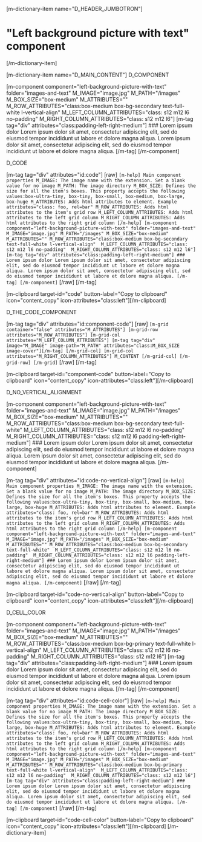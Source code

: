 [m-dictionary-item name="D_HEADER_JUMBOTRON"]
  # "Left background picture with text" component
[/m-dictionary-item]

[m-dictionary-item name="D_MAIN_CONTENT"]
  D_COMPONENT

  [m-component component="left-background-picture-with-text" folder="images-and-text" M_IMAGE="image.jpg" M_PATH="/images" M_BOX_SIZE="box-medium" M_ATTRIBUTES="" M_ROW_ATTRIBUTES="class:box-medium box-bg-secondary text-full-white l-vertical-align"  M_LEFT_COLUMN_ATTRIBUTES="class: s12 m12 l6 no-padding"  M_RIGHT_COLUMN_ATTRIBUTES="class: s12 m12 l6"]
    [m-tag tag="div" attributes="class:padding-left-right-medium"]
      ### Lorem ipsum dolor
      Lorem ipsum dolor sit amet, consectetur adipiscing elit, sed do eiusmod tempor incididunt ut labore et dolore magna aliqua. Lorem ipsum dolor sit amet, consectetur adipiscing elit, sed do eiusmod tempor incididunt ut labore et dolore magna aliqua.
    [/m-tag]
  [/m-component]

  D_CODE

  [m-tag tag="div" attributes="id:code"]
    [raw]
    ```
    [m-help]
      Main component properties
      M_IMAGE: The image name with the extension. Set a blank value for no image
      M_PATH: The image directory
      M_BOX_SIZE: Defines the size for all the item's boxes. This property accepts the following values:box-ultra-tiny, box-tiny, box-small, box-medium, box-large, box-huge
      M_ATTRIBUTES: Adds html attributes to element. Example attributes="class: foo, rel=bar"
      M_ROW_ATTRIBUTES: Adds html attributes to the item's grid row
      M_LEFT_COLUMN_ATTRIBUTES: Adds html attributes to the left grid column
      M_RIGHT_COLUMN_ATTRIBUTES: Adds html attributes to the right grid column
    [/m-help]
    [m-component component="left-background-picture-with-text" folder="images-and-text" M_IMAGE="image.jpg" M_PATH="/images" M_BOX_SIZE="box-medium" M_ATTRIBUTES="" M_ROW_ATTRIBUTES="class:box-medium box-bg-secondary text-full-white l-vertical-align"  M_LEFT_COLUMN_ATTRIBUTES="class: s12 m12 l6 no-padding"  M_RIGHT_COLUMN_ATTRIBUTES="class: s12 m12 l6"]
      [m-tag tag="div" attributes="class:padding-left-right-medium"]
        ### Lorem ipsum dolor
        Lorem ipsum dolor sit amet, consectetur adipiscing elit, sed do eiusmod tempor incididunt ut labore et dolore magna aliqua. Lorem ipsum dolor sit amet, consectetur adipiscing elit, sed do eiusmod tempor incididunt ut labore et dolore magna aliqua.
      [/m-tag]
    [/m-component]
    ```
    [/raw]
  [/m-tag]  

  [m-clipboard target-id="code" button-label="Copy to clipboard" icon="content_copy" icon-attributes="class:left"][/m-clipboard]

  D_THE_CODE_COMPONENT

  [m-tag tag="div" attributes="id:component-code"]
    [raw]
    ```
    [m-grid container="false" attributes="M_ATTRIBUTES"]
      [m-grid-row attributes="M_ROW_ATTRIBUTES"]
        [m-grid-col attributes="M_LEFT_COLUMN_ATTRIBUTES"]
          [m-tag tag="div" image="M_IMAGE" image-path="M_PATH" attributes="class:M_BOX_SIZE image-cover"][/m-tag]
        [/m-grid-col]
        [m-grid-col attributes="M_RIGHT_COLUMN_ATTRIBUTES"]
          M_CONTENT
        [/m-grid-col]
      [/m-grid-row]
    [/m-grid]
    ```
    [/raw]
  [/m-tag]  

  [m-clipboard target-id="component-code" button-label="Copy to clipboard" icon="content_copy" icon-attributes="class:left"][/m-clipboard]

  D_NO_VERTICAL_ALIGNMENT

  [m-component component="left-background-picture-with-text" folder="images-and-text" M_IMAGE="image.jpg" M_PATH="/images" M_BOX_SIZE="box-medium" M_ATTRIBUTES="" M_ROW_ATTRIBUTES="class:box-medium box-bg-secondary text-full-white"  M_LEFT_COLUMN_ATTRIBUTES="class: s12 m12 l6 no-padding"  M_RIGHT_COLUMN_ATTRIBUTES="class: s12 m12 l6 padding-left-right-medium"]
    ### Lorem ipsum dolor
    Lorem ipsum dolor sit amet, consectetur adipiscing elit, sed do eiusmod tempor incididunt ut labore et dolore magna aliqua. Lorem ipsum dolor sit amet, consectetur adipiscing elit, sed do eiusmod tempor incididunt ut labore et dolore magna aliqua.
  [/m-component]

  [m-tag tag="div" attributes="id:code-no-vertical-align"]
    [raw]
    ```
    [m-help]
      Main component properties
      M_IMAGE: The image name with the extension. Set a blank value for no image
      M_PATH: The image directory
      M_BOX_SIZE: Defines the size for all the item's boxes. This property accepts the following values:box-ultra-tiny, box-tiny, box-small, box-medium, box-large, box-huge
      M_ATTRIBUTES: Adds html attributes to element. Example attributes="class: foo, rel=bar"
      M_ROW_ATTRIBUTES: Adds html attributes to the item's grid row
      M_LEFT_COLUMN_ATTRIBUTES: Adds html attributes to the left grid column
      M_RIGHT_COLUMN_ATTRIBUTES: Adds html attributes to the right grid column
    [/m-help]
    [m-component component="left-background-picture-with-text" folder="images-and-text" M_IMAGE="image.jpg" M_PATH="/images" M_BOX_SIZE="box-medium" M_ATTRIBUTES="" M_ROW_ATTRIBUTES="class:box-medium box-bg-secondary text-full-white"  M_LEFT_COLUMN_ATTRIBUTES="class: s12 m12 l6 no-padding"  M_RIGHT_COLUMN_ATTRIBUTES="class: s12 m12 l6 padding-left-right-medium"]
      ### Lorem ipsum dolor
      Lorem ipsum dolor sit amet, consectetur adipiscing elit, sed do eiusmod tempor incididunt ut labore et dolore magna aliqua. Lorem ipsum dolor sit amet, consectetur adipiscing elit, sed do eiusmod tempor incididunt ut labore et dolore magna aliqua.
    [/m-component]
    ```
    [/raw]
  [/m-tag]

  [m-clipboard target-id="code-no-vertical-align" button-label="Copy to clipboard" icon="content_copy" icon-attributes="class:left"][/m-clipboard]  

  D_CELL_COLOR
  
  [m-component component="left-background-picture-with-text" folder="images-and-text" M_IMAGE="image.jpg" M_PATH="/images" M_BOX_SIZE="box-medium" M_ATTRIBUTES="" M_ROW_ATTRIBUTES="class:box-medium box-bg-primary text-full-white l-vertical-align"  M_LEFT_COLUMN_ATTRIBUTES="class: s12 m12 l6 no-padding"  M_RIGHT_COLUMN_ATTRIBUTES="class: s12 m12 l6"]
    [m-tag tag="div" attributes="class:padding-left-right-medium"]
      ### Lorem ipsum dolor
      Lorem ipsum dolor sit amet, consectetur adipiscing elit, sed do eiusmod tempor incididunt ut labore et dolore magna aliqua. Lorem ipsum dolor sit amet, consectetur adipiscing elit, sed do eiusmod tempor incididunt ut labore et dolore magna aliqua.
    [/m-tag]
  [/m-component]

  [m-tag tag="div" attributes="id:code-cell-color"]
    [raw]
    ```
    [m-help]
      Main component properties
      M_IMAGE: The image name with the extension. Set a blank value for no image
      M_PATH: The image directory
      M_BOX_SIZE: Defines the size for all the item's boxes. This property accepts the following values:box-ultra-tiny, box-tiny, box-small, box-medium, box-large, box-huge
      M_ATTRIBUTES: Adds html attributes to element. Example attributes="class: foo, rel=bar"
      M_ROW_ATTRIBUTES: Adds html attributes to the item's grid row
      M_LEFT_COLUMN_ATTRIBUTES: Adds html attributes to the left grid column
      M_RIGHT_COLUMN_ATTRIBUTES: Adds html attributes to the right grid column
    [/m-help]
    [m-component component="left-background-picture-with-text" folder="images-and-text" M_IMAGE="image.jpg" M_PATH="/images" M_BOX_SIZE="box-medium" M_ATTRIBUTES="" M_ROW_ATTRIBUTES="class:box-medium box-bg-primary text-full-white l-vertical-align"  M_LEFT_COLUMN_ATTRIBUTES="class: s12 m12 l6 no-padding"  M_RIGHT_COLUMN_ATTRIBUTES="class: s12 m12 l6"]
      [m-tag tag="div" attributes="class:padding-left-right-medium"]
        ### Lorem ipsum dolor
        Lorem ipsum dolor sit amet, consectetur adipiscing elit, sed do eiusmod tempor incididunt ut labore et dolore magna aliqua. Lorem ipsum dolor sit amet, consectetur adipiscing elit, sed do eiusmod tempor incididunt ut labore et dolore magna aliqua.
      [/m-tag]
    [/m-component]
    ```
    [/raw]
  [/m-tag]  

  [m-clipboard target-id="code-cell-color" button-label="Copy to clipboard" icon="content_copy" icon-attributes="class:left"][/m-clipboard]
[/m-dictionary-item]
